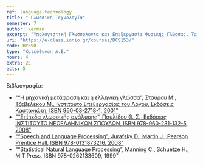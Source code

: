 ```yaml
---
ref: language-technology
title: " Γλωσσική Τεχνολογία"
semester: 7
author: kerman
excerpt: "Υπολογιστική Γλωσσολογία και Επεξεργασία Φυσικής Γλώσσας. Τα χαρακτηριστικά της φυσικής γλώσσας. Μορφολογική επεξεργασία. Κανονικές Εκφράσεις. Αυτόματα και Μετατροπείς Πεπερασμένων Καταστάσεων. Σύνταξη. Ανάπτυξη Γραμματικών. Τύποι Γραμματικών και φορμαλισμοί. Iεραρχία Chomsky. Συντακτική Ανάλυση. Σημασιολογική Επεξεργασία. Ερμηνεία.  Λογική Φόρμα. Επιλεκτικοί περιορισμοί. Σημασιολογικά δίκτυα. Οντολογίες. Πραγματολογία. Ανάλυση Λόγου. Επίλυση αναφορών. Επισημείωση μερών του λόγου. Στοχαστική σύνταξη. Επαγωγή γραμματικής. Άρση Αμφισημίας Λέξεων. Σύνθεση Φυσικής Γλώσσας. Αυτόματη Μετάφραση. Εξαγωγή Πληροφορίας. Το πακέτο εργαλείων επεξεργασίας φυσικής γλώσσας NLTK. Εφαρμογές μηχανικής μάθησης στην επεξεργασία φυσικής γλώσσας. "
uri: "https://e-class.ionio.gr/courses/DCS153/"
code: ΗΥ690
type: "Κατεύθυνση Α.Ε."
hours: 4
extra: 2Ε
ects: 5
---
```



Βιβλιογραφία: 
  - ["“Η μηχανική μετάφραση και η ελληνική γλώσσα”, Σταύρου Μ., Τζεβελέκου Μ., Ινστιτούτο Επεξεργασίας του Λόγου, Εκδόσεις Καστανιώτη, ISBN 960-03-2718-1, 2001"](https://service.eudoxus.gr/search/#a/id:16929/0)
  - ["“Επίπεδα γλωσσικής ανάλυσης”, Παυλίδου Θ. Σ., Εκδόσεις ΙΝΣΤΙΤΟΥΤΟ ΝΕΟΕΛΛΗΝΙΚΩΝ ΣΠΟΥΔΩΝ, ISBN 978-960-231-132-5, 2008"](https://service.eudoxus.gr/search/#a/id:3252/0)
  - ["“Speech and Language Processing”, Jurafsky D., Martin J., Pearson Prentice Hall, ISBN 978-0131873216, 2008"](https://service.eudoxus.gr/search/#a/id:54330/0)
  - "“Statistical Natural Language Processing”, Manning C., Schuetze H., MIT Press, ISBN 978-0262133609, 1999"
